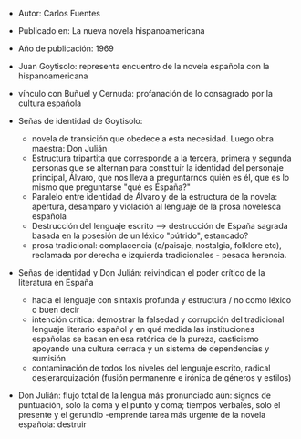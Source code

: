 - Autor: Carlos Fuentes 
- Publicado en: La nueva novela hispanoamericana
- Año de publicación: 1969

- Juan Goytisolo: representa encuentro de la novela española con la hispanoamericana
- vínculo con Buñuel y Cernuda: profanación de lo consagrado por la cultura española 
- Señas de identidad de Goytisolo: 
	- novela de transición que obedece a esta necesidad. Luego obra maestra: Don Julián
	- Estructura tripartita que corresponde a la tercera, primera y segunda personas que se alternan para constituir la identidad del personaje principal, Álvaro, que nos lleva a preguntarnos quién es él, que es lo mismo que preguntarse "qué es España?"
	- Paralelo entre identidad de Álvaro y de la estructura de la novela: apertura, desamparo y violación al lenguaje de la prosa novelesca española
	- Destrucción del lenguaje escrito --> destrucción de España sagrada basada en la posesión de un léxico "pútrido", estancado?
	- prosa tradicional: complacencia (c/paisaje, nostalgia, folklore etc), reclamada por derecha e izquierda tradicionales - pesada herencia.
- Señas de identidad y Don Julián: reivindican el poder crítico de la literatura en España
	- hacia el lenguaje con sintaxis profunda y estructura / no como léxico o buen decir
	- intención crítica: demostrar la falsedad y corrupción del tradicional lenguaje literario español y en qué medida las instituciones españolas se basan en esa retórica de la pureza, casticismo apoyando una cultura cerrada y un sistema de dependencias y sumisión
	- contaminación de todos los niveles del lenguaje escrito, radical desjerarquización (fusión permanenre e irónica de géneros y estilos)
- Don Julián: flujo total de la lengua más pronunciado aún: signos de puntuación, solo la coma y el punto y coma; tiempos verbales, solo el presente y el gerundio
	-emprende tarea más urgente de la novela española: destruir 